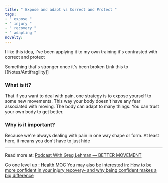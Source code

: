 ```yaml
---
title: " Expose and adapt vs Correct and Protect "
tags:
- " expose "
- " injury "
- " recovery "
- " adapting "
novelty:
---
```


I like this idea,
I've been applying it to my own training
it's contrasted with correct and protect

Something that's stronger once it's been broken
Link this to [[Notes/Antifragility]]

### What is it?

That if you want to deal with pain, one strategy is to expose yourself to some new movements.
This way your body doesn't have any fear associated with moving.
The body can adapt to many things.
You can trust your own body to get better.

### Why is it important?

Because we're always dealing with pain in one way shape or form.
At least here, it means you don't have to just hide

----

Read more at: [Podcast With Greg Lehman — BETTER MOVEMENT](https://www.bettermovement.org/blog/2021/i-started-a-podcast)

Go one level up : [Health MOC](Maps/Health%20MOC.md)
You may also be interested in: [How to be more confident in your injury recovery- and why being confident makes a big difference](Notes/How%20to%20be%20more%20confident%20in%20your%20injury%20recovery-%20and%20why%20being%20confident%20makes%20a%20big%20difference.md)